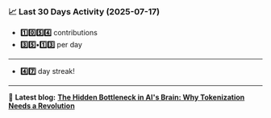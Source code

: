<!--START_STATS-->
### 📈 Last 30 Days Activity (2025-07-17)  
- **1️⃣0️⃣5️⃣4️⃣** contributions  
- **3️⃣5️⃣•1️⃣3️⃣** per day
---
- **4️⃣7️⃣** day streak!
---
📝 **Latest blog:** [**The Hidden Bottleneck in AI's Brain: Why Tokenization Needs a Revolution**](https://andriak.com/blog/tokenization-revolution)
<!--END_STATS-->
